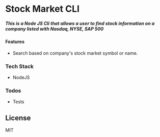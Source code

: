 # Stock Market CLI
##### This is a Node JS Cli that allows a user to find stock information on a company listed with Nasdaq, NYSE, SAP 500




#### Features

  - Search based on company's stock market symbol or name.


### Tech Stack

- NodeJS






### Todos

 - Tests

License
----

MIT










